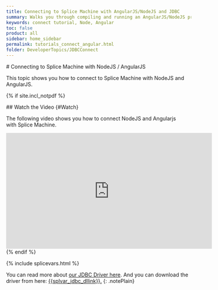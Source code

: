 ```yaml
---
title: Connecting to Splice Machine with AngularJS/NodeJS and JDBC
summary: Walks you through compiling and running an AngularJS/NodeJS program that connects to your Splice Machine database via our JDBC driver.
keywords: connect tutorial, Node, Angular
toc: false
product: all
sidebar: home_sidebar
permalink: tutorials_connect_angular.html
folder: DeveloperTopics/JDBCConnect
---
```

<section>
<div class="TopicContent" data-swiftype-index="true" markdown="1">
# Connecting to Splice Machine with NodeJS / AngularJS

This topic shows you how to connect to Splice Machine with NodeJS and
AngularJS.

{% if site.incl_notpdf %}
<div class="videoEnvelope" markdown="1">
## Watch the Video   {#Watch}

The following video shows you how to connect NodeJS and Angularjs
with Splice Machine.

<div class="centered" markdown="1">
<iframe class="youtube-player_0"
src="https://www.youtube.com/embed/evcwspKfsk8?" frameborder="0"
allowfullscreen="1" width="560px" height="315px"></iframe>

</div>
</div>
{% endif %}

{% include splicevars.html %}

You can read more about [our JDBC Driver here](tutorials_connectjdbc_intro.html). And you can download the driver from here: <a href="{{splvar_jdbc_dllink}}" target="_blank">{{splvar_jdbc_dllink}}.</a>
{: .notePlain}

</div>
</section>

